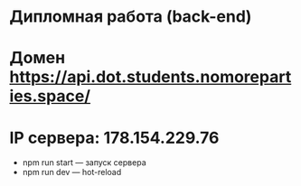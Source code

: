 # Дипломная работа (back-end)

# Домен https://api.dot.students.nomoreparties.space/
# IP сервера: 178.154.229.76

* npm run start — запуск сервера
* npm run dev — hot-reload
